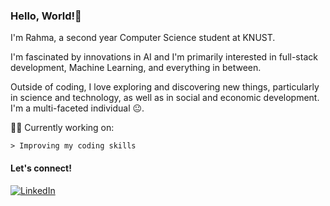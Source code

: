 ### Hello, World!👋

I'm Rahma, a second year Computer Science student at KNUST. <br>

I'm fascinated by innovations in AI and I'm primarily interested in full-stack development, Machine Learning, and everything in between.

Outside of coding, I love exploring and discovering new things, particularly in science and technology, as well as in social and economic development. I'm a multi-faceted individual 😐. <br>

👩‍💻 Currently working on:

    > Improving my coding skills

#### Let's connect!
<a href="https://www.linkedin.com/in/rahmaeliasu/" target="_blank">
  <img alt="LinkedIn" src="https://img.shields.io/badge/LinkedIn-%230E76A8.svg?&style=for-the-badge&logo=LinkedIn&logoColor=white" />
</a>
